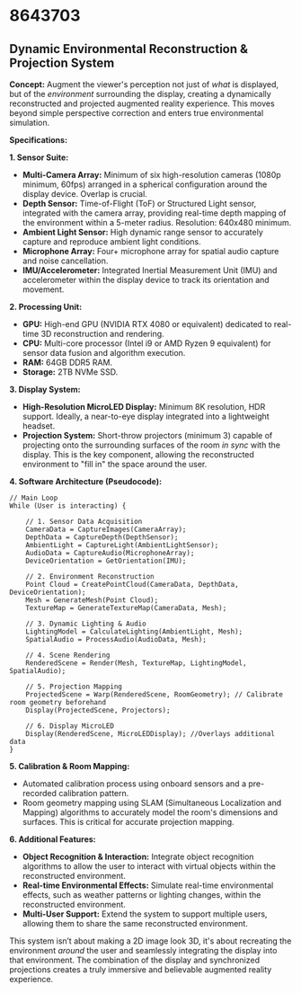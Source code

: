 # 8643703

## Dynamic Environmental Reconstruction & Projection System

**Concept:** Augment the viewer's perception not just of *what* is displayed, but of the *environment* surrounding the display, creating a dynamically reconstructed and projected augmented reality experience. This moves beyond simple perspective correction and enters true environmental simulation.

**Specifications:**

**1. Sensor Suite:**

*   **Multi-Camera Array:** Minimum of six high-resolution cameras (1080p minimum, 60fps) arranged in a spherical configuration around the display device. Overlap is crucial.
*   **Depth Sensor:** Time-of-Flight (ToF) or Structured Light sensor, integrated with the camera array, providing real-time depth mapping of the environment within a 5-meter radius.  Resolution: 640x480 minimum.
*   **Ambient Light Sensor:** High dynamic range sensor to accurately capture and reproduce ambient light conditions.
*   **Microphone Array:**  Four+ microphone array for spatial audio capture and noise cancellation.
*   **IMU/Accelerometer:**  Integrated Inertial Measurement Unit (IMU) and accelerometer within the display device to track its orientation and movement.

**2. Processing Unit:**

*   **GPU:** High-end GPU (NVIDIA RTX 4080 or equivalent) dedicated to real-time 3D reconstruction and rendering.
*   **CPU:** Multi-core processor (Intel i9 or AMD Ryzen 9 equivalent) for sensor data fusion and algorithm execution.
*   **RAM:** 64GB DDR5 RAM.
*   **Storage:** 2TB NVMe SSD.

**3. Display System:**

*   **High-Resolution MicroLED Display:**  Minimum 8K resolution, HDR support. Ideally, a near-to-eye display integrated into a lightweight headset.
*   **Projection System:**  Short-throw projectors (minimum 3) capable of projecting onto the surrounding surfaces of the room *in sync* with the display. This is the key component, allowing the reconstructed environment to "fill in" the space around the user.

**4. Software Architecture (Pseudocode):**

```
// Main Loop
While (User is interacting) {

    // 1. Sensor Data Acquisition
    CameraData = CaptureImages(CameraArray);
    DepthData = CaptureDepth(DepthSensor);
    AmbientLight = CaptureLight(AmbientLightSensor);
    AudioData = CaptureAudio(MicrophoneArray);
    DeviceOrientation = GetOrientation(IMU);

    // 2. Environment Reconstruction
    Point Cloud = CreatePointCloud(CameraData, DepthData, DeviceOrientation);
    Mesh = GenerateMesh(Point Cloud);
    TextureMap = GenerateTextureMap(CameraData, Mesh);

    // 3. Dynamic Lighting & Audio
    LightingModel = CalculateLighting(AmbientLight, Mesh);
    SpatialAudio = ProcessAudio(AudioData, Mesh);

    // 4. Scene Rendering
    RenderedScene = Render(Mesh, TextureMap, LightingModel, SpatialAudio);

    // 5. Projection Mapping
    ProjectedScene = Warp(RenderedScene, RoomGeometry); // Calibrate room geometry beforehand
    Display(ProjectedScene, Projectors);

    // 6. Display MicroLED
    Display(RenderedScene, MicroLEDDisplay); //Overlays additional data
}
```

**5. Calibration & Room Mapping:**

*   Automated calibration process using onboard sensors and a pre-recorded calibration pattern.
*   Room geometry mapping using SLAM (Simultaneous Localization and Mapping) algorithms to accurately model the room's dimensions and surfaces.  This is critical for accurate projection mapping.

**6. Additional Features:**

*   **Object Recognition & Interaction:** Integrate object recognition algorithms to allow the user to interact with virtual objects within the reconstructed environment.
*   **Real-time Environmental Effects:**  Simulate real-time environmental effects, such as weather patterns or lighting changes, within the reconstructed environment.
*   **Multi-User Support:** Extend the system to support multiple users, allowing them to share the same reconstructed environment.



This system isn’t about making a 2D image look 3D, it's about recreating the environment *around* the user and seamlessly integrating the display into that environment. The combination of the display and synchronized projections creates a truly immersive and believable augmented reality experience.